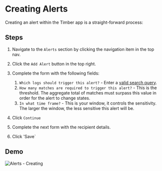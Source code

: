 # Creating Alerts

Creating an alert within the Timber app is a straight-forward process:


## Steps

1. Navigate to the `Alerts` section by clicking the navigation item in the top nav.
2. Click the `Add Alert` button in the top right.
3. Complete the form with the following fields:

   1. `Which logs should trigger this alert?` - Enter a [valid search query](/app/console/searching).
   2. `How many matches are required to trigger this alert?` - This is the threshold. The aggregate total of matches must surpass this value in order for the alert to change states.
   3. `In what time frame?` - This is your window, it controls the sensitivity. The larger the window, the less sensitive this alert will be.

4. Click `Continue`
5. Complete the next form with the recipient details.
6. Click 'Save`


## Demo

![Alerts - Creating](//images.contentful.com/h6vh38q7qvzk/10NykZustWwYmsAc6YsyAC/793c1a3bb34894b5db7c19861428ba53/Screen_Recording_2017-08-14_at_11.09_PM.gif)
